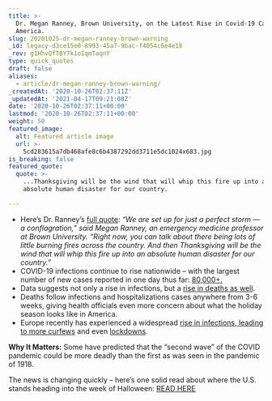 ```yaml
---
title: >-
  Dr. Megan Ranney, Brown University, on the Latest Rise in Covid-19 Cases in
  America.
slug: 20201025-dr-megan-ranney-brown-warning
_id: legacy-d3ce15e0-8993-45a7-9bac-f4054c6e4e18
_rev: g1HhvQfTBY7k1oIqmTaqnY
type: quick_quotes
draft: false
aliases:
  - article/dr-megan-ranney-brown-warning/
_createdAt: '2020-10-26T02:37:11Z'
_updatedAt: '2021-04-17T09:21:08Z'
date: '2020-10-26T02:37:11+00:00'
lastmod: '2020-10-26T02:37:11+00:00'
weight: 50
featured_image:
  alt: Featured article image
  url: >-
    5cd283615a7db468afe8c6b4387292dd3711e5dc1024x683.jpg
is_breaking: false
featured_quote:
  quote: >-
    ...Thanksgiving will be the wind that will whip this fire up into an
    absolute human disaster for our country.

---
```

* Here’s Dr. Ranney’s [full quote](https://www.washingtonpost.com/nation/2020/10/25/coronavirus-cases-hospitalizations-surge/): _“We are set up for just a perfect storm — a conflagration,” said Megan Ranney, an emergency medicine professor at Brown University. “Right now, you can talk about there being lots of little burning fires across the country. And then Thanksgiving will be the wind that will whip this fire up into an absolute human disaster for our country.”_
* COVID-19 infections continue to rise nationwide – with the largest number of new cases reported in one day thus far: [80,000+.](https://www.washingtonpost.com/nation/2020/10/23/coronavirus-covid-live-updates-us/)
* Data suggests not only a rise in infections, but a [rise in deaths as well](https://abcnews.go.com/Health/cases-increase-us-coronavirus-deaths-surpass-225000/story?id=73821817).
* Deaths follow infections and hospitalizations cases anywhere from 3-6 weeks, giving health officials even more concern about what the holiday season looks like in America.
* Europe recently has experienced a widespread [rise in infections, leading to more curfews](https://www.npr.org/sections/coronavirus-live-updates/2020/10/25/927637746/europe-imposes-new-restrictions-as-covid-19-cases-soar) and even [lockdowns](https://www.npr.org/sections/coronavirus-live-updates/2020/10/20/925811935/ireland-to-impose-six-week-national-lockdown-estimates-150-000-job-losses).

**Why It Matters:** Some have predicted that the “second wave” of the COVID pandemic could be more deadly than the first as was seen in the pandemic of 1918.

The news is changing quickly – here’s one solid read about where the U.S. stands heading into the week of Halloween: [READ HERE](https://www.washingtonpost.com/nation/2020/10/25/coronavirus-cases-hospitalizations-surge/)